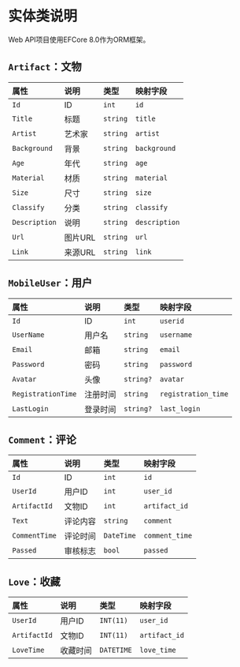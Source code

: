 # 实体类说明

Web API项目使用EFCore 8.0作为ORM框架。

## `Artifact`：文物

|属性|说明|类型|映射字段|
|:-|:-|:-|:-|
|`Id`|ID|`int`|`id`|
|`Title`|标题|`string`|`title`|
|`Artist`|艺术家|`string`|`artist`|
|`Background`|背景|`string`|`background`|
|`Age`|年代|`string`|`age`|
|`Material`|材质|`string`|`material`|
|`Size`|尺寸|`string`|`size`|
|`Classify`|分类|`string`|`classify`|
|`Description`|说明|`string`|`description`|
|`Url`|图片URL|`string`|`url`|
|`Link`|来源URL|`string`|`link`|

## `MobileUser`：用户

|属性|说明|类型|映射字段|
|:-|:-|:-|:-|
|`Id`|ID|`int`|`userid`|
|`UserName`|用户名|`string`|`username`|
|`Email`|邮箱|`string`|`email`|
|`Password`|密码|`string`|`password`|
|`Avatar`|头像|`string?`|`avatar`|
|`RegistrationTime`|注册时间|`string`|`registration_time`|
|`LastLogin`|登录时间|`string?`|`last_login`|

## `Comment`：评论

|属性|说明|类型|映射字段|
|:-|:-|:-|:-|
|`Id`|ID|`int`|`id`|
|`UserId`|用户ID|`int`|`user_id`|
|`ArtifactId`|文物ID|`int`|`artifact_id`|
|`Text`|评论内容|`string`|`comment`|
|`CommentTime`|评论时间|`DateTime`|`comment_time`|
|`Passed`|审核标志|`bool`|`passed`|

## `Love`：收藏

|属性|说明|类型|映射字段|
|:-|:-|:-|:-|
|`UserId`|用户ID|`INT(11)`|`user_id`|
|`ArtifactId`|文物ID|`INT(11)`|`artifact_id`|
|`LoveTime`|收藏时间|`DATETIME`|`love_time`|
